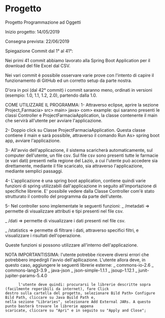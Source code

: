 # Progetto
Progetto Programmazione ad Oggetti

Inizio progetto: 14/05/2019

Consegna prevista: 22/06/2019

Spiegazione Commit dal 1° al 41°:

Nei primi 41 commit abbiamo lavorato alla Spring Boot Application per il download del file Excel dal CSV.

Nei vari commit è possibile osservare varie prove con l'intento di capire il funzionamento di GitHub ed un corretto setup da parte nostra.

D'ora in poi (dal 42° commit) i commit saranno meno, ordinati in versioni (esempio: 1.0, 1.1, 1.2, 2.0), partendo dalla 1.0.

COME UTILIZZARE IL PROGRAMMA:
1- Attraverso eclipse, aprire la sezione Project_Farmacia> src> main> java> com> example:
   qui saranno presenti le classi Controller e ProjectFarmaciaApplication, la classe contenente il main che servirà all'utente per          avviare l'applicazione.
  
2- Doppio click su Classe ProjectFarmaciaApplication. Questa classe contiene il main e sarà possibile, attraverso il comando Run As>        spring boot app, avviare l'applicazione.

3- All'avvio dell'applicazione, il sistema scaricherà automaticamente, sul computer dell'utente, un file csv. Sul file csv sono presenti    tutte le farmacie (e vari dati) presenti nella regione del Lazio, a cui l'utente può accedere sia direttamente, mediante il file        scaricato, sia attraverso l'applicazione, mediante semplici passaggi. 

4- L'applicazione è una spring boot application, contiene quindi varie funzioni di spring utilizzabili dall'applicazione in seguito        all'importazione di specifiche librerie. E' possibile vedere dalla Classe Controller com'è stato strutturato il controllo del            programma da parte dell'utente.

5- Nel controller sono implementate le seguenti funzioni:
   _ /metadati => permette di visualizzare attributi e tipi presenti nel file csv.
   
   _ /dati => permette di visualizzare i dati presenti nel file csv.
   
   _ /statistics => permette di filtrare i dati, attraverso specifici filtri, e visualizzare i risultati dell'operazione.
   
   Queste funzioni si possono utilizzare all'interno dell'applicazione.
   
NOTA IMPORTANTISSIMA: l'utente potrebbe ricevere diversi errori che potrebbero impedirgli l'avvio dell'apllicazione. L'utente allora                           deve, in questo caso, aggiungere le seguenti librerie esterne:
                      _ commons-io-2.6
                      _ commons-lang3-3.9
                      _ java-json
                      _ json-simple-1.1.1
                      _ jsoup-1.12.1
                      _ junit-jupiter-params-5.4.0
                      
          l'utente deve quindi: procurarsi le librerie descritte sopra (facilmente reperibili da internet), fare Click                             destro sulla cartella del progetto, selezionare Bild Path> Configure Bild Path, cliccare su Java Build Path e,                           nella sezione "Libraries", selezionare Add External JARs. A questo punto basterà trovare le librerie appena                             scaricate, cliccare su "Apri" e in seguito su "Apply and Close";    

